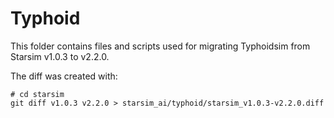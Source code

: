 # Typhoid

This folder contains files and scripts used for migrating Typhoidsim from Starsim v1.0.3 to v2.2.0.

The diff was created with:
```
# cd starsim
git diff v1.0.3 v2.2.0 > starsim_ai/typhoid/starsim_v1.0.3-v2.2.0.diff
```